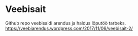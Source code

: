# Veebisait

Github repo veebisaidi arendus ja haldus lõputöö tarbeks.
https://veebiarendus.wordpress.com/2017/11/06/veebisait-2/
